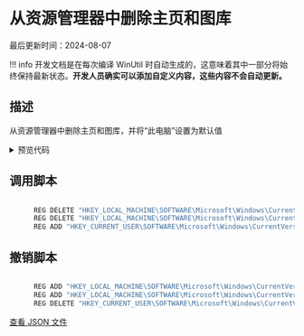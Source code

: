# 从资源管理器中删除主页和图库

最后更新时间：2024-08-07


!!! info
     开发文档是在每次编译 WinUtil 时自动生成的，这意味着其中一部分将始终保持最新状态。**开发人员确实可以添加自定义内容，这些内容不会自动更新。**
## 描述

从资源管理器中删除主页和图库，并将“此电脑”设置为默认值

<!-- BEGIN CUSTOM CONTENT -->

<!-- END CUSTOM CONTENT -->

<details>
<summary>预览代码</summary>

```json
{
  "Content": "Remove Home and Gallery from explorer",
  "Description": "Removes the Home and Gallery from explorer and sets This PC as default",
  "category": "z__Advanced Tweaks - CAUTION",
  "panel": "1",
  "Order": "a029_",
  "InvokeScript": [
    "
      REG DELETE \"HKEY_LOCAL_MACHINE\\SOFTWARE\\Microsoft\\Windows\\CurrentVersion\\Explorer\\Desktop\\NameSpace\\{e88865ea-0e1c-4e20-9aa6-edcd0212c87c}\" /f
      REG DELETE \"HKEY_LOCAL_MACHINE\\SOFTWARE\\Microsoft\\Windows\\CurrentVersion\\Explorer\\Desktop\\NameSpace\\{f874310e-b6b7-47dc-bc84-b9e6b38f5903}\" /f
      REG ADD \"HKEY_CURRENT_USER\\SOFTWARE\\Microsoft\\Windows\\CurrentVersion\\Explorer\\Advanced\" /f /v \"LaunchTo\" /t REG_DWORD /d \"1\"
      "
  ],
  "UndoScript": [
    "
      REG ADD \"HKEY_LOCAL_MACHINE\\SOFTWARE\\Microsoft\\Windows\\CurrentVersion\\Explorer\\Desktop\\NameSpace\\{e88865ea-0e1c-4e20-9aa6-edcd0212c87c}\" /f /ve /t REG_SZ /d \"{e88865ea-0e1c-4e20-9aa6-edcd0212c87c}\"
      REG ADD \"HKEY_LOCAL_MACHINE\\SOFTWARE\\Microsoft\\Windows\\CurrentVersion\\Explorer\\Desktop\\NameSpace\\{f874310e-b6b7-47dc-bc84-b9e6b38f5903}\" /f /ve /t REG_SZ /d \"CLSID_MSGraphHomeFolder\"
      REG DELETE \"HKEY_CURRENT_USER\\SOFTWARE\\Microsoft\\Windows\\CurrentVersion\\Explorer\\Advanced\" /f /v \"LaunchTo\"
      "
  ],
  "link": "https://christitustech.github.io/winutil/dev/tweaks/z--Advanced-Tweaks---CAUTION/RemoveHomeGallery"
}
```

</details>

## 调用脚本

```powershell

      REG DELETE "HKEY_LOCAL_MACHINE\SOFTWARE\Microsoft\Windows\CurrentVersion\Explorer\Desktop\NameSpace\{e88865ea-0e1c-4e20-9aa6-edcd0212c87c}" /f
      REG DELETE "HKEY_LOCAL_MACHINE\SOFTWARE\Microsoft\Windows\CurrentVersion\Explorer\Desktop\NameSpace\{f874310e-b6b7-47dc-bc84-b9e6b38f5903}" /f
      REG ADD "HKEY_CURRENT_USER\SOFTWARE\Microsoft\Windows\CurrentVersion\Explorer\Advanced" /f /v "LaunchTo" /t REG_DWORD /d "1"


```
## 撤销脚本

```powershell

      REG ADD "HKEY_LOCAL_MACHINE\SOFTWARE\Microsoft\Windows\CurrentVersion\Explorer\Desktop\NameSpace\{e88865ea-0e1c-4e20-9aa6-edcd0212c87c}" /f /ve /t REG_SZ /d "{e88865ea-0e1c-4e20-9aa6-edcd0212c87c}"
      REG ADD "HKEY_LOCAL_MACHINE\SOFTWARE\Microsoft\Windows\CurrentVersion\Explorer\Desktop\NameSpace\{f874310e-b6b7-47dc-bc84-b9e6b38f5903}" /f /ve /t REG_SZ /d "CLSID_MSGraphHomeFolder"
      REG DELETE "HKEY_CURRENT_USER\SOFTWARE\Microsoft\Windows\CurrentVersion\Explorer\Advanced" /f /v "LaunchTo"


```

<!-- BEGIN SECOND CUSTOM CONTENT -->

<!-- END SECOND CUSTOM CONTENT -->


[查看 JSON 文件](https://github.com/ChrisTitusTech/winutil/tree/main/config/tweaks.json)
